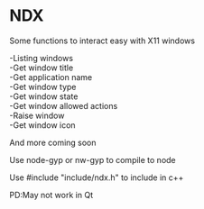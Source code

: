# NDX
Some functions to interact easy with X11 windows   
   
-Listing windows  
-Get window title  
-Get application name  
-Get window type  
-Get window state  
-Get window allowed actions  
-Raise window  
-Get window icon 

And more coming soon   
   
Use node-gyp or nw-gyp to compile to node   
   
Use #include "include/ndx.h" to include in c++   
   
PD:May not work in Qt
